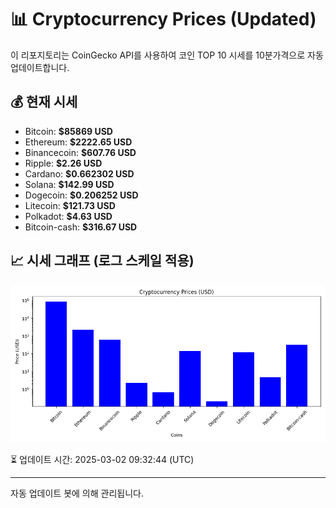 
# 📊 Cryptocurrency Prices (Updated)

이 리포지토리는 CoinGecko API를 사용하여 코인 TOP 10 시세를 10분가격으로 자동 업데이트합니다.

## 💰 현재 시세
- Bitcoin: **$85869 USD**
- Ethereum: **$2222.65 USD**
- Binancecoin: **$607.76 USD**
- Ripple: **$2.26 USD**
- Cardano: **$0.662302 USD**
- Solana: **$142.99 USD**
- Dogecoin: **$0.206252 USD**
- Litecoin: **$121.73 USD**
- Polkadot: **$4.63 USD**
- Bitcoin-cash: **$316.67 USD**

## 📈 시세 그래프 (로그 스케일 적용)
![Crypto Prices](crypto_prices.png)

⏳ 업데이트 시간: 2025-03-02 09:32:44 (UTC)

---
자동 업데이트 봇에 의해 관리됩니다.
